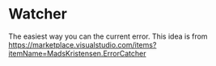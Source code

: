 # Watcher
 The easiest way you can the current error. This idea is from https://marketplace.visualstudio.com/items?itemName=MadsKristensen.ErrorCatcher
